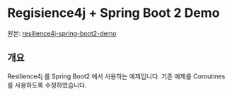 # Regisience4j + Spring Boot 2 Demo

원본: [resilience4j-spring-boot2-demo](https://github.com/resilience4j/resilience4j-spring-boot2-demo)

## 개요

Resilience4j 를 Spring Boot2 에서 사용하는 예제입니다.
기존 예제를 Coroutines 를 사용하도록 수정하였습니다.
